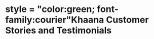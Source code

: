 <html>
<body>
    
<h1> style = "color:green; font-family:courier"<b>Khaana Customer Stories and Testimonials</b></h1>

 
  
  
  
  
    
  </body>
</html>
